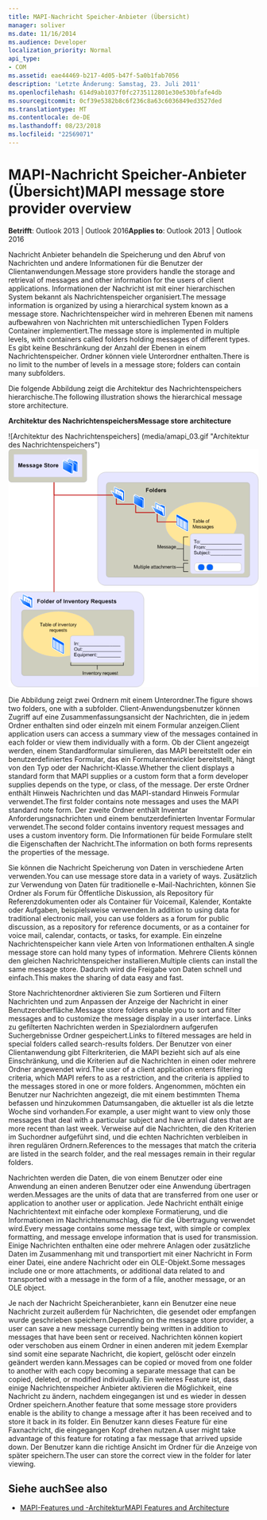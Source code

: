 ```yaml
---
title: MAPI-Nachricht Speicher-Anbieter (Übersicht)
manager: soliver
ms.date: 11/16/2014
ms.audience: Developer
localization_priority: Normal
api_type:
- COM
ms.assetid: eae44469-b217-4d05-b47f-5a0b1fab7056
description: 'Letzte Änderung: Samstag, 23. Juli 2011'
ms.openlocfilehash: 614d9ab1037f0fc2735112801e30e530bfafe4db
ms.sourcegitcommit: 0cf39e5382b8c6f236c8a63c6036849ed3527ded
ms.translationtype: MT
ms.contentlocale: de-DE
ms.lasthandoff: 08/23/2018
ms.locfileid: "22569071"
---
```

# <a name="mapi-message-store-provider-overview"></a><span data-ttu-id="8539e-103">MAPI-Nachricht Speicher-Anbieter (Übersicht)</span><span class="sxs-lookup"><span data-stu-id="8539e-103">MAPI message store provider overview</span></span>
  
<span data-ttu-id="8539e-104">**Betrifft**: Outlook 2013 | Outlook 2016</span><span class="sxs-lookup"><span data-stu-id="8539e-104">**Applies to**: Outlook 2013 | Outlook 2016</span></span> 
  
<span data-ttu-id="8539e-105">Nachricht Anbieter behandeln die Speicherung und den Abruf von Nachrichten und andere Informationen für die Benutzer der Clientanwendungen.</span><span class="sxs-lookup"><span data-stu-id="8539e-105">Message store providers handle the storage and retrieval of messages and other information for the users of client applications.</span></span> <span data-ttu-id="8539e-106">Informationen der Nachricht ist mit einer hierarchischen System bekannt als Nachrichtenspeicher organisiert.</span><span class="sxs-lookup"><span data-stu-id="8539e-106">The message information is organized by using a hierarchical system known as a message store.</span></span> <span data-ttu-id="8539e-107">Nachrichtenspeicher wird in mehreren Ebenen mit namens aufbewahren von Nachrichten mit unterschiedlichen Typen Folders Container implementiert.</span><span class="sxs-lookup"><span data-stu-id="8539e-107">The message store is implemented in multiple levels, with containers called folders holding messages of different types.</span></span> <span data-ttu-id="8539e-108">Es gibt keine Beschränkung der Anzahl der Ebenen in einem Nachrichtenspeicher. Ordner können viele Unterordner enthalten.</span><span class="sxs-lookup"><span data-stu-id="8539e-108">There is no limit to the number of levels in a message store; folders can contain many subfolders.</span></span> 
  
<span data-ttu-id="8539e-109">Die folgende Abbildung zeigt die Architektur des Nachrichtenspeichers hierarchische.</span><span class="sxs-lookup"><span data-stu-id="8539e-109">The following illustration shows the hierarchical message store architecture.</span></span>
  
<span data-ttu-id="8539e-110">**Architektur des Nachrichtenspeichers**</span><span class="sxs-lookup"><span data-stu-id="8539e-110">**Message store architecture**</span></span>
  
<span data-ttu-id="8539e-111">![Architektur des Nachrichtenspeichers] (media/amapi_03.gif "Architektur des Nachrichtenspeichers")</span><span class="sxs-lookup"><span data-stu-id="8539e-111">![Message store architecture](media/amapi_03.gif "Message store architecture")</span></span>
  
<span data-ttu-id="8539e-112">Die Abbildung zeigt zwei Ordnern mit einem Unterordner.</span><span class="sxs-lookup"><span data-stu-id="8539e-112">The figure shows two folders, one with a subfolder.</span></span> <span data-ttu-id="8539e-113">Client-Anwendungsbenutzer können Zugriff auf eine Zusammenfassungsansicht der Nachrichten, die in jedem Ordner enthalten sind oder einzeln mit einem Formular anzeigen.</span><span class="sxs-lookup"><span data-stu-id="8539e-113">Client application users can access a summary view of the messages contained in each folder or view them individually with a form.</span></span> <span data-ttu-id="8539e-114">Ob der Client angezeigt werden, einem Standardformular simulieren, das MAPI bereitstellt oder ein benutzerdefiniertes Formular, das ein Formularentwickler bereitstellt, hängt von den Typ oder der Nachricht-Klasse.</span><span class="sxs-lookup"><span data-stu-id="8539e-114">Whether the client displays a standard form that MAPI supplies or a custom form that a form developer supplies depends on the type, or class, of the message.</span></span> <span data-ttu-id="8539e-115">Der erste Ordner enthält Hinweis Nachrichten und das MAPI-standard Hinweis Formular verwendet.</span><span class="sxs-lookup"><span data-stu-id="8539e-115">The first folder contains note messages and uses the MAPI standard note form.</span></span> <span data-ttu-id="8539e-116">Der zweite Ordner enthält Inventar Anforderungsnachrichten und einem benutzerdefinierten Inventar Formular verwendet.</span><span class="sxs-lookup"><span data-stu-id="8539e-116">The second folder contains inventory request messages and uses a custom inventory form.</span></span> <span data-ttu-id="8539e-117">Die Informationen für beide Formulare stellt die Eigenschaften der Nachricht.</span><span class="sxs-lookup"><span data-stu-id="8539e-117">The information on both forms represents the properties of the message.</span></span>
  
<span data-ttu-id="8539e-118">Sie können die Nachricht Speicherung von Daten in verschiedene Arten verwenden.</span><span class="sxs-lookup"><span data-stu-id="8539e-118">You can use message store data in a variety of ways.</span></span> <span data-ttu-id="8539e-119">Zusätzlich zur Verwendung von Daten für traditionelle e-Mail-Nachrichten, können Sie Ordner als Forum für Öffentliche Diskussion, als Repository für Referenzdokumenten oder als Container für Voicemail, Kalender, Kontakte oder Aufgaben, beispielsweise verwenden.</span><span class="sxs-lookup"><span data-stu-id="8539e-119">In addition to using data for traditional electronic mail, you can use folders as a forum for public discussion, as a repository for reference documents, or as a container for voice mail, calendar, contacts, or tasks, for example.</span></span> <span data-ttu-id="8539e-120">Ein einzelne Nachrichtenspeicher kann viele Arten von Informationen enthalten.</span><span class="sxs-lookup"><span data-stu-id="8539e-120">A single message store can hold many types of information.</span></span> <span data-ttu-id="8539e-121">Mehrere Clients können den gleichen Nachrichtenspeicher installieren.</span><span class="sxs-lookup"><span data-stu-id="8539e-121">Multiple clients can install the same message store.</span></span> <span data-ttu-id="8539e-122">Dadurch wird die Freigabe von Daten schnell und einfach.</span><span class="sxs-lookup"><span data-stu-id="8539e-122">This makes the sharing of data easy and fast.</span></span> 
  
<span data-ttu-id="8539e-123">Store Nachrichtenordner aktivieren Sie zum Sortieren und Filtern Nachrichten und zum Anpassen der Anzeige der Nachricht in einer Benutzeroberfläche.</span><span class="sxs-lookup"><span data-stu-id="8539e-123">Message store folders enable you to sort and filter messages and to customize the message display in a user interface.</span></span> <span data-ttu-id="8539e-124">Links zu gefilterten Nachrichten werden in Spezialordnern aufgerufen Suchergebnisse Ordner gespeichert.</span><span class="sxs-lookup"><span data-stu-id="8539e-124">Links to filtered messages are held in special folders called search-results folders.</span></span> <span data-ttu-id="8539e-125">Der Benutzer von einer Clientanwendung gibt Filterkriterien, die MAPI bezieht sich auf als eine Einschränkung, und die Kriterien auf die Nachrichten in einen oder mehrere Ordner angewendet wird.</span><span class="sxs-lookup"><span data-stu-id="8539e-125">The user of a client application enters filtering criteria, which MAPI refers to as a restriction, and the criteria is applied to the messages stored in one or more folders.</span></span> <span data-ttu-id="8539e-126">Angenommen, möchten ein Benutzer nur Nachrichten angezeigt, die mit einem bestimmten Thema befassen und hinzukommen Datumsangaben, die aktueller ist als die letzte Woche sind vorhanden.</span><span class="sxs-lookup"><span data-stu-id="8539e-126">For example, a user might want to view only those messages that deal with a particular subject and have arrival dates that are more recent than last week.</span></span> <span data-ttu-id="8539e-127">Verweise auf die Nachrichten, die den Kriterien im Suchordner aufgeführt sind, und die echten Nachrichten verbleiben in ihren regulären Ordnern.</span><span class="sxs-lookup"><span data-stu-id="8539e-127">References to the messages that match the criteria are listed in the search folder, and the real messages remain in their regular folders.</span></span>
  
<span data-ttu-id="8539e-128">Nachrichten werden die Daten, die von einem Benutzer oder eine Anwendung an einen anderen Benutzer oder eine Anwendung übertragen werden.</span><span class="sxs-lookup"><span data-stu-id="8539e-128">Messages are the units of data that are transferred from one user or application to another user or application.</span></span> <span data-ttu-id="8539e-129">Jede Nachricht enthält einige Nachrichtentext mit einfache oder komplexe Formatierung, und die Informationen im Nachrichtenumschlag, die für die Übertragung verwendet wird.</span><span class="sxs-lookup"><span data-stu-id="8539e-129">Every message contains some message text, with simple or complex formatting, and message envelope information that is used for transmission.</span></span> <span data-ttu-id="8539e-130">Einige Nachrichten enthalten eine oder mehrere Anlagen oder zusätzliche Daten im Zusammenhang mit und transportiert mit einer Nachricht in Form einer Datei, eine andere Nachricht oder ein OLE-Objekt.</span><span class="sxs-lookup"><span data-stu-id="8539e-130">Some messages include one or more attachments, or additional data related to and transported with a message in the form of a file, another message, or an OLE object.</span></span> 
  
<span data-ttu-id="8539e-131">Je nach der Nachricht Speicheranbieter, kann ein Benutzer eine neue Nachricht zurzeit außerdem für Nachrichten, die gesendet oder empfangen wurde geschrieben speichern.</span><span class="sxs-lookup"><span data-stu-id="8539e-131">Depending on the message store provider, a user can save a new message currently being written in addition to messages that have been sent or received.</span></span> <span data-ttu-id="8539e-132">Nachrichten können kopiert oder verschoben aus einem Ordner in einen anderen mit jedem Exemplar sind somit eine separate Nachricht, die kopiert, gelöscht oder einzeln geändert werden kann.</span><span class="sxs-lookup"><span data-stu-id="8539e-132">Messages can be copied or moved from one folder to another with each copy becoming a separate message that can be copied, deleted, or modified individually.</span></span> <span data-ttu-id="8539e-133">Ein weiteres Feature ist, dass einige Nachrichtenspeicher Anbieter aktivieren die Möglichkeit, eine Nachricht zu ändern, nachdem eingegangen ist und es wieder in dessen Ordner speichern.</span><span class="sxs-lookup"><span data-stu-id="8539e-133">Another feature that some message store providers enable is the ability to change a message after it has been received and to store it back in its folder.</span></span> <span data-ttu-id="8539e-134">Ein Benutzer kann dieses Feature für eine Faxnachricht, die eingegangen Kopf drehen nutzen.</span><span class="sxs-lookup"><span data-stu-id="8539e-134">A user might take advantage of this feature for rotating a fax message that arrived upside down.</span></span> <span data-ttu-id="8539e-135">Der Benutzer kann die richtige Ansicht im Ordner für die Anzeige von später speichern.</span><span class="sxs-lookup"><span data-stu-id="8539e-135">The user can store the correct view in the folder for later viewing.</span></span> 
  
## <a name="see-also"></a><span data-ttu-id="8539e-136">Siehe auch</span><span class="sxs-lookup"><span data-stu-id="8539e-136">See also</span></span>

- [<span data-ttu-id="8539e-137">MAPI-Features und -Architektur</span><span class="sxs-lookup"><span data-stu-id="8539e-137">MAPI Features and Architecture</span></span>](mapi-features-and-architecture.md)

